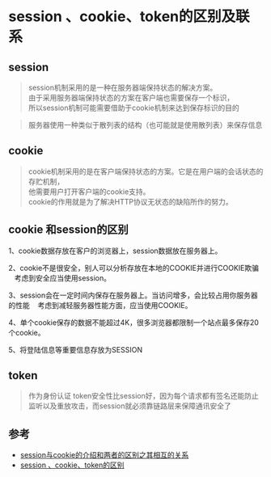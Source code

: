 # session 、cookie、token的区别及联系

## session
> session机制采用的是一种在服务器端保持状态的解决方案。    
由于采用服务器端保持状态的方案在客户端也需要保存一个标识，  
所以session机制可能需要借助于cookie机制来达到保存标识的目的

>服务器使用一种类似于散列表的结构（也可能就是使用散列表）来保存信息

## cookie

>cookie机制采用的是在客户端保持状态的方案。它是在用户端的会话状态的存贮机制，  
他需要用户打开客户端的cookie支持。  
cookie的作用就是为了解决HTTP协议无状态的缺陷所作的努力。

## cookie 和session的区别

1、cookie数据存放在客户的浏览器上，session数据放在服务器上。

2、cookie不是很安全，别人可以分析存放在本地的COOKIE并进行COOKIE欺骗
   考虑到安全应当使用session。

3、session会在一定时间内保存在服务器上。当访问增多，会比较占用你服务器的性能
   考虑到减轻服务器性能方面，应当使用COOKIE。

4、单个cookie保存的数据不能超过4K，很多浏览器都限制一个站点最多保存20个cookie。

5、将登陆信息等重要信息存放为SESSION


## token

>作为身份认证 token安全性比session好，因为每个请求都有签名还能防止监听以及重放攻击，而session就必须靠链路层来保障通讯安全了


## 参考
- [session与cookie的介绍和两者的区别之其相互的关系](https://blog.csdn.net/weixin_37196194/article/details/55806366)
- [session 、cookie、token的区别](https://blog.csdn.net/jikeehuang/article/details/51488020)
